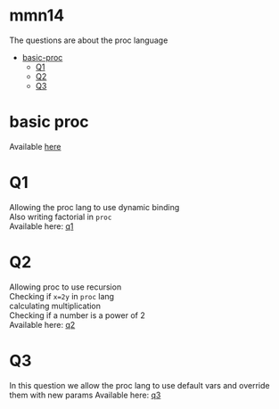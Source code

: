 # mmn14
The questions are about the proc language            
- [basic-proc](#basic-proc)         
    - [Q1](#q1)         
    - [Q2](#q2)         
    - [Q3](#q3)         

# basic proc
Available [here](proc-lang/)             


# Q1 
Allowing the proc lang to use dynamic binding               
Also writing factorial in `proc`            
Available here: [q1](q1/)

# Q2
Allowing proc to use recursion                  
Checking if `x=2y` in `proc` lang           
calculating multiplication              
Checking if a number is a power of 2            
Available here: [q2](q2/)

# Q3
In this question we allow the proc lang to use default vars and override them with new params
Available here: [q3](q3/)


